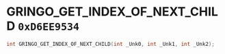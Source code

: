 # GRINGO_GET_INDEX_OF_NEXT_CHILD `0xD6EE9534`

```cpp
int GRINGO_GET_INDEX_OF_NEXT_CHILD(int _Unk0, int _Unk1, int _Unk2);
```